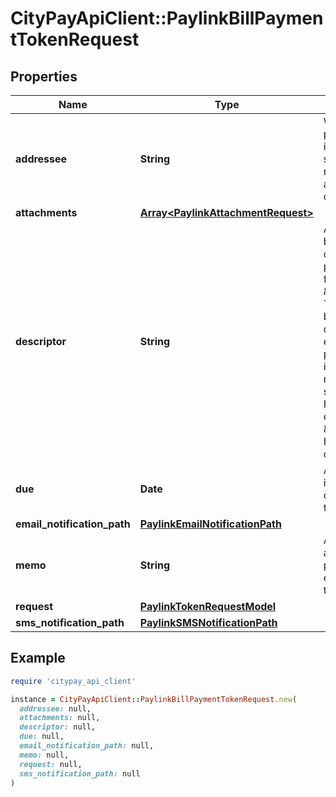 # CityPayApiClient::PaylinkBillPaymentTokenRequest

## Properties

| Name | Type | Description | Notes |
| ---- | ---- | ----------- | ----- |
| **addressee** | **String** | Who the bill payment request intended for. This should be a readable name such as a person or company. | [optional] |
| **attachments** | [**Array&lt;PaylinkAttachmentRequest&gt;**](PaylinkAttachmentRequest.md) |  | [optional] |
| **descriptor** | **String** | A descriptor for the bill payment used to describe what the payment request is for for instance \&quot;Invoice\&quot;.  The descriptor can be used as descriptive text on emails or the payment page. For instance an invoice may have a button saying \&quot;View Invoice\&quot; or an email may say \&quot;to pay your Invoice online\&quot;.  | [optional] |
| **due** | **Date** | A date that the invoice is due. This can be displayed on the payment page. | [optional] |
| **email_notification_path** | [**PaylinkEmailNotificationPath**](PaylinkEmailNotificationPath.md) |  | [optional] |
| **memo** | **String** | A memo that can be added to the payment page and email to provide to the customer. | [optional] |
| **request** | [**PaylinkTokenRequestModel**](PaylinkTokenRequestModel.md) |  |  |
| **sms_notification_path** | [**PaylinkSMSNotificationPath**](PaylinkSMSNotificationPath.md) |  | [optional] |

## Example

```ruby
require 'citypay_api_client'

instance = CityPayApiClient::PaylinkBillPaymentTokenRequest.new(
  addressee: null,
  attachments: null,
  descriptor: null,
  due: null,
  email_notification_path: null,
  memo: null,
  request: null,
  sms_notification_path: null
)
```

